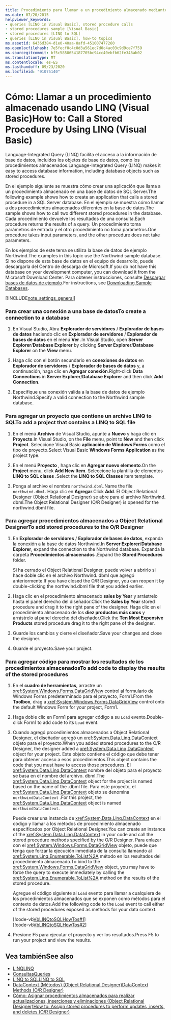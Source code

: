 ```yaml
---
title: Procedimiento para llamar a un procedimiento almacenado mediante LINQ
ms.date: 07/20/2015
helpviewer_keywords:
- queries [LINQ in Visual Basic], stored procedure calls
- stored procedures sample [Visual Basic]
- stored procedures [LINQ to SQL]
- queries [LINQ in Visual Basic], how-to topics
ms.assetid: 6436d384-d1e0-40aa-8afd-451007477260
ms.openlocfilehash: 7e5fecf0c4c0d3a561ec7d0c4ac03c9d9ce7f759
ms.sourcegitcommit: bf5c5850654187705bc94cc40ebfb62fe346ab02
ms.translationtype: MT
ms.contentlocale: es-ES
ms.lasthandoff: 09/23/2020
ms.locfileid: "91075140"
---
```

# <a name="how-to-call-a-stored-procedure-by-using-linq-visual-basic"></a><span data-ttu-id="16d68-102">Cómo: Llamar a un procedimiento almacenado usando LINQ (Visual Basic)</span><span class="sxs-lookup"><span data-stu-id="16d68-102">How to: Call a Stored Procedure by Using LINQ (Visual Basic)</span></span>

<span data-ttu-id="16d68-103">Language-Integrated Query (LINQ) facilita el acceso a la información de base de datos, incluidos los objetos de base de datos, como los procedimientos almacenados.</span><span class="sxs-lookup"><span data-stu-id="16d68-103">Language-Integrated Query (LINQ) makes it easy to access database information, including database objects such as stored procedures.</span></span>  
  
 <span data-ttu-id="16d68-104">En el ejemplo siguiente se muestra cómo crear una aplicación que llama a un procedimiento almacenado en una base de datos de SQL Server.</span><span class="sxs-lookup"><span data-stu-id="16d68-104">The following example shows how to create an application that calls a stored procedure in a SQL Server database.</span></span> <span data-ttu-id="16d68-105">En el ejemplo se muestra cómo llamar a dos procedimientos almacenados diferentes en la base de datos.</span><span class="sxs-lookup"><span data-stu-id="16d68-105">The sample shows how to call two different stored procedures in the database.</span></span> <span data-ttu-id="16d68-106">Cada procedimiento devuelve los resultados de una consulta.</span><span class="sxs-lookup"><span data-stu-id="16d68-106">Each procedure returns the results of a query.</span></span> <span data-ttu-id="16d68-107">Un procedimiento toma parámetros de entrada y el otro procedimiento no toma parámetros.</span><span class="sxs-lookup"><span data-stu-id="16d68-107">One procedure takes input parameters, and the other procedure does not take parameters.</span></span>  
  
 <span data-ttu-id="16d68-108">En los ejemplos de este tema se utiliza la base de datos de ejemplo Northwind.</span><span class="sxs-lookup"><span data-stu-id="16d68-108">The examples in this topic use the Northwind sample database.</span></span> <span data-ttu-id="16d68-109">Si no dispone de esta base de datos en el equipo de desarrollo, puede descargarla del Centro de descarga de Microsoft.</span><span class="sxs-lookup"><span data-stu-id="16d68-109">If you do not have this database on your development computer, you can download it from the Microsoft Download Center.</span></span> <span data-ttu-id="16d68-110">Para obtener instrucciones, consulte [Descargar bases de datos de ejemplo](../../../../framework/data/adonet/sql/linq/downloading-sample-databases.md).</span><span class="sxs-lookup"><span data-stu-id="16d68-110">For instructions, see [Downloading Sample Databases](../../../../framework/data/adonet/sql/linq/downloading-sample-databases.md).</span></span>  
  
[!INCLUDE[note_settings_general](~/includes/note-settings-general-md.md)]  
  
### <a name="to-create-a-connection-to-a-database"></a><span data-ttu-id="16d68-111">Para crear una conexión a una base de datos</span><span class="sxs-lookup"><span data-stu-id="16d68-111">To create a connection to a database</span></span>  
  
1. <span data-ttu-id="16d68-112">En Visual Studio, Abra **Explorador de servidores** / **Explorador de bases de datos** haciendo clic en **Explorador de servidores** / **Explorador de bases de datos** en el menú **Ver** .</span><span class="sxs-lookup"><span data-stu-id="16d68-112">In Visual Studio, open **Server Explorer**/**Database Explorer** by clicking **Server Explorer**/**Database Explorer** on the **View** menu.</span></span>  
  
2. <span data-ttu-id="16d68-113">Haga clic con el botón secundario en **conexiones de datos** en **Explorador de servidores** / **Explorador de bases de datos** y, a continuación, haga clic en **Agregar conexión**.</span><span class="sxs-lookup"><span data-stu-id="16d68-113">Right-click **Data Connections** in **Server Explorer**/**Database Explorer** and then click **Add Connection**.</span></span>  
  
3. <span data-ttu-id="16d68-114">Especifique una conexión válida a la base de datos de ejemplo Northwind.</span><span class="sxs-lookup"><span data-stu-id="16d68-114">Specify a valid connection to the Northwind sample database.</span></span>  
  
### <a name="to-add-a-project-that-contains-a-linq-to-sql-file"></a><span data-ttu-id="16d68-115">Para agregar un proyecto que contiene un archivo LINQ to SQL</span><span class="sxs-lookup"><span data-stu-id="16d68-115">To add a project that contains a LINQ to SQL file</span></span>  
  
1. <span data-ttu-id="16d68-116">En el menú **Archivo** de Visual Studio, apunte a **Nuevo** y haga clic en **Proyecto**.</span><span class="sxs-lookup"><span data-stu-id="16d68-116">In Visual Studio, on the **File** menu, point to **New** and then click **Project**.</span></span> <span data-ttu-id="16d68-117">Seleccione Visual Basic **aplicación de Windows Forms** como el tipo de proyecto.</span><span class="sxs-lookup"><span data-stu-id="16d68-117">Select Visual Basic **Windows Forms Application** as the project type.</span></span>  
  
2. <span data-ttu-id="16d68-118">En el menú **Proyecto** , haga clic en **Agregar nuevo elemento**.</span><span class="sxs-lookup"><span data-stu-id="16d68-118">On the **Project** menu, click **Add New Item**.</span></span> <span data-ttu-id="16d68-119">Seleccione la plantilla de elementos **LINQ to SQL clases** .</span><span class="sxs-lookup"><span data-stu-id="16d68-119">Select the **LINQ to SQL Classes** item template.</span></span>  
  
3. <span data-ttu-id="16d68-120">Ponga al archivo el nombre `northwind.dbml`.</span><span class="sxs-lookup"><span data-stu-id="16d68-120">Name the file `northwind.dbml`.</span></span> <span data-ttu-id="16d68-121">Haga clic en **Agregar**.</span><span class="sxs-lookup"><span data-stu-id="16d68-121">Click **Add**.</span></span> <span data-ttu-id="16d68-122">El Object Relational Designer (Object Relational Designer) se abre para el archivo Northwind. dbml.</span><span class="sxs-lookup"><span data-stu-id="16d68-122">The Object Relational Designer (O/R Designer) is opened for the northwind.dbml file.</span></span>  
  
### <a name="to-add-stored-procedures-to-the-or-designer"></a><span data-ttu-id="16d68-123">Para agregar procedimientos almacenados a Object Relational Designer</span><span class="sxs-lookup"><span data-stu-id="16d68-123">To add stored procedures to the O/R Designer</span></span>  
  
1. <span data-ttu-id="16d68-124">En **Explorador de servidores** / **Explorador de bases de datos**, expanda la conexión a la base de datos Northwind.</span><span class="sxs-lookup"><span data-stu-id="16d68-124">In **Server Explorer**/**Database Explorer**, expand the connection to the Northwind database.</span></span> <span data-ttu-id="16d68-125">Expanda la carpeta **Procedimientos almacenados** .</span><span class="sxs-lookup"><span data-stu-id="16d68-125">Expand the **Stored Procedures** folder.</span></span>  
  
     <span data-ttu-id="16d68-126">Si ha cerrado el Object Relational Designer, puede volver a abrirlo si hace doble clic en el archivo Northwind. dbml que agregó anteriormente.</span><span class="sxs-lookup"><span data-stu-id="16d68-126">If you have closed the O/R Designer, you can reopen it by double-clicking the northwind.dbml file that you added earlier.</span></span>  
  
2. <span data-ttu-id="16d68-127">Haga clic en el procedimiento almacenado **sales by Year** y arrástrelo hasta el panel derecho del diseñador.</span><span class="sxs-lookup"><span data-stu-id="16d68-127">Click the **Sales by Year** stored procedure and drag it to the right pane of the designer.</span></span> <span data-ttu-id="16d68-128">Haga clic en el procedimiento almacenado de los **diez productos más caros** y arrástrelo al panel derecho del diseñador.</span><span class="sxs-lookup"><span data-stu-id="16d68-128">Click the **Ten Most Expensive Products** stored procedure drag it to the right pane of the designer.</span></span>  
  
3. <span data-ttu-id="16d68-129">Guarde los cambios y cierre el diseñador.</span><span class="sxs-lookup"><span data-stu-id="16d68-129">Save your changes and close the designer.</span></span>  
  
4. <span data-ttu-id="16d68-130">Guarde el proyecto.</span><span class="sxs-lookup"><span data-stu-id="16d68-130">Save your project.</span></span>  
  
### <a name="to-add-code-to-display-the-results-of-the-stored-procedures"></a><span data-ttu-id="16d68-131">Para agregar código para mostrar los resultados de los procedimientos almacenados</span><span class="sxs-lookup"><span data-stu-id="16d68-131">To add code to display the results of the stored procedures</span></span>  
  
1. <span data-ttu-id="16d68-132">En el **cuadro de herramientas**, arrastre un <xref:System.Windows.Forms.DataGridView> control al formulario de Windows Forms predeterminado para el proyecto, Form1.</span><span class="sxs-lookup"><span data-stu-id="16d68-132">From the **Toolbox**, drag a <xref:System.Windows.Forms.DataGridView> control onto the default Windows Form for your project, Form1.</span></span>  
  
2. <span data-ttu-id="16d68-133">Haga doble clic en Form1 para agregar código a su `Load` evento.</span><span class="sxs-lookup"><span data-stu-id="16d68-133">Double-click Form1 to add code to its `Load` event.</span></span>  
  
3. <span data-ttu-id="16d68-134">Cuando agregó procedimientos almacenados a Object Relational Designer, el diseñador agregó un <xref:System.Data.Linq.DataContext> objeto para el proyecto.</span><span class="sxs-lookup"><span data-stu-id="16d68-134">When you added stored procedures to the O/R Designer, the designer added a <xref:System.Data.Linq.DataContext> object for your project.</span></span> <span data-ttu-id="16d68-135">Este objeto contiene el código que debe tener para obtener acceso a esos procedimientos.</span><span class="sxs-lookup"><span data-stu-id="16d68-135">This object contains the code that you must have to access those procedures.</span></span> <span data-ttu-id="16d68-136">El <xref:System.Data.Linq.DataContext> nombre del objeto para el proyecto se basa en el nombre del archivo. dbml.</span><span class="sxs-lookup"><span data-stu-id="16d68-136">The <xref:System.Data.Linq.DataContext> object for the project is named based on the name of the .dbml file.</span></span> <span data-ttu-id="16d68-137">Para este proyecto, el <xref:System.Data.Linq.DataContext> objeto se denomina `northwindDataContext` .</span><span class="sxs-lookup"><span data-stu-id="16d68-137">For this project, the <xref:System.Data.Linq.DataContext> object is named `northwindDataContext`.</span></span>  
  
     <span data-ttu-id="16d68-138">Puede crear una instancia de <xref:System.Data.Linq.DataContext> en el código y llamar a los métodos de procedimiento almacenado especificados por Object Relational Designer.</span><span class="sxs-lookup"><span data-stu-id="16d68-138">You can create an instance of the <xref:System.Data.Linq.DataContext> in your code and call the stored procedure methods specified by the O/R Designer.</span></span> <span data-ttu-id="16d68-139">Para enlazar con el <xref:System.Windows.Forms.DataGridView> objeto, puede que tenga que forzar la ejecución inmediata de la consulta llamando al <xref:System.Linq.Enumerable.ToList%2A> método en los resultados del procedimiento almacenado.</span><span class="sxs-lookup"><span data-stu-id="16d68-139">To bind to the <xref:System.Windows.Forms.DataGridView> object, you may have to force the query to execute immediately by calling the <xref:System.Linq.Enumerable.ToList%2A> method on the results of the stored procedure.</span></span>  
  
     <span data-ttu-id="16d68-140">Agregue el código siguiente al `Load` evento para llamar a cualquiera de los procedimientos almacenados que se exponen como métodos para el contexto de datos.</span><span class="sxs-lookup"><span data-stu-id="16d68-140">Add the following code to the `Load` event to call either of the stored procedures exposed as methods for your data context.</span></span>  
  
     [!code-vb[VbLINQtoSQLHowTos#1](~/samples/snippets/visualbasic/VS_Snippets_VBCSharp/VbLINQtoSQLHowTos/VB/Form3.vb#1)]  
    [!code-vb[VbLINQtoSQLHowTos#2](~/samples/snippets/visualbasic/VS_Snippets_VBCSharp/VbLINQtoSQLHowTos/VB/Form3.vb#2)]  
  
4. <span data-ttu-id="16d68-141">Presione F5 para ejecutar el proyecto y ver los resultados.</span><span class="sxs-lookup"><span data-stu-id="16d68-141">Press F5 to run your project and view the results.</span></span>  
  
## <a name="see-also"></a><span data-ttu-id="16d68-142">Vea también</span><span class="sxs-lookup"><span data-stu-id="16d68-142">See also</span></span>

- [<span data-ttu-id="16d68-143">LINQ</span><span class="sxs-lookup"><span data-stu-id="16d68-143">LINQ</span></span>](index.md)
- [<span data-ttu-id="16d68-144">Consultas</span><span class="sxs-lookup"><span data-stu-id="16d68-144">Queries</span></span>](../../../language-reference/queries/index.md)
- [<span data-ttu-id="16d68-145">LINQ to SQL</span><span class="sxs-lookup"><span data-stu-id="16d68-145">LINQ to SQL</span></span>](../../../../framework/data/adonet/sql/linq/index.md)
- [<span data-ttu-id="16d68-146">DataContext (Métodos) (Object Relational Designer)</span><span class="sxs-lookup"><span data-stu-id="16d68-146">DataContext Methods (O/R Designer)</span></span>](/visualstudio/data-tools/datacontext-methods-o-r-designer)
- [<span data-ttu-id="16d68-147">Cómo: Asignar procedimientos almacenados para realizar actualizaciones, inserciones y eliminaciones (Object Relational Designer)</span><span class="sxs-lookup"><span data-stu-id="16d68-147">How to: Assign stored procedures to perform updates, inserts, and deletes (O/R Designer)</span></span>](/visualstudio/data-tools/how-to-assign-stored-procedures-to-perform-updates-inserts-and-deletes-o-r-designer)

